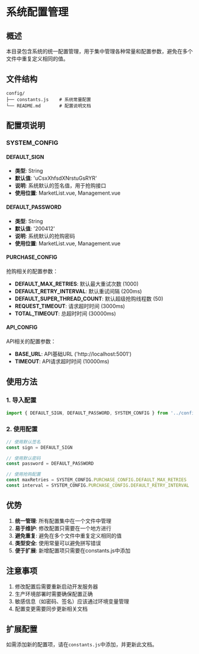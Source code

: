 # 系统配置管理

## 概述

本目录包含系统的统一配置管理，用于集中管理各种常量和配置参数，避免在多个文件中重复定义相同的值。

## 文件结构

```
config/
├── constants.js    # 系统常量配置
└── README.md       # 配置说明文档
```

## 配置项说明

### SYSTEM_CONFIG

#### DEFAULT_SIGN
- **类型**: String
- **默认值**: 'uCsxXhfsdXNrstuGsRYR'
- **说明**: 系统默认的签名值，用于抢购接口
- **使用位置**: MarketList.vue, Management.vue

#### DEFAULT_PASSWORD
- **类型**: String
- **默认值**: '200412'
- **说明**: 系统默认的抢购密码
- **使用位置**: MarketList.vue, Management.vue

#### PURCHASE_CONFIG
抢购相关的配置参数：

- **DEFAULT_MAX_RETRIES**: 默认最大重试次数 (1000)
- **DEFAULT_RETRY_INTERVAL**: 默认重试间隔 (200ms)
- **DEFAULT_SUPER_THREAD_COUNT**: 默认超级抢购线程数 (50)
- **REQUEST_TIMEOUT**: 请求超时时间 (3000ms)
- **TOTAL_TIMEOUT**: 总超时时间 (30000ms)

#### API_CONFIG
API相关的配置参数：

- **BASE_URL**: API基础URL ('http://localhost:5001')
- **TIMEOUT**: API请求超时时间 (10000ms)

## 使用方法

### 1. 导入配置

```javascript
import { DEFAULT_SIGN, DEFAULT_PASSWORD, SYSTEM_CONFIG } from '../config/constants'
```

### 2. 使用配置

```javascript
// 使用默认签名
const sign = DEFAULT_SIGN

// 使用默认密码
const password = DEFAULT_PASSWORD

// 使用抢购配置
const maxRetries = SYSTEM_CONFIG.PURCHASE_CONFIG.DEFAULT_MAX_RETRIES
const interval = SYSTEM_CONFIG.PURCHASE_CONFIG.DEFAULT_RETRY_INTERVAL
```

## 优势

1. **统一管理**: 所有配置集中在一个文件中管理
2. **易于维护**: 修改配置只需要在一个地方进行
3. **避免重复**: 避免在多个文件中重复定义相同的值
4. **类型安全**: 使用常量可以避免拼写错误
5. **便于扩展**: 新增配置项只需要在constants.js中添加

## 注意事项

1. 修改配置后需要重新启动开发服务器
2. 生产环境部署时需要确保配置正确
3. 敏感信息（如密码、签名）应该通过环境变量管理
4. 配置变更需要同步更新相关文档

## 扩展配置

如需添加新的配置项，请在`constants.js`中添加，并更新此文档。
